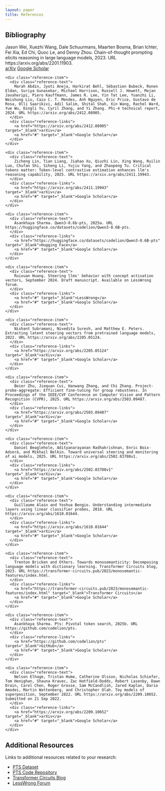 ```yaml
---
layout: paper
title: References
---
```


<div class="references">
  <h2>Bibliography</h2>
  <div class="reference-list">
    <div class="reference-item">
      <div class="reference-text">
        Jason Wei, Xuezhi Wang, Dale Schuurmans, Maarten Bosma, Brian Ichter, Fei Xia, Ed Chi, Quoc Le, and Denny Zhou. Chain-of-thought prompting elicits reasoning in large language models, 2023. URL https://arxiv.org/abs/2201.11903.
      </div>
      <div class="reference-links">
        <a href="https://arxiv.org/abs/2201.11903" target="_blank">arXiv</a>
        <a href="#" target="_blank">Google Scholar</a>
      </div>
    </div>
    
    <div class="reference-item">
      <div class="reference-text">
        Marah Abdin, Jyoti Aneja, Harkirat Behl, Sébastien Bubeck, Ronen Eldan, Suriya Gunasekar, Michael Harrison, Russell J. Hewett, Mojan Javaheripi, Piero Kauffmann, James R. Lee, Yin Tat Lee, Yuanzhi Li, Weishung Liu, Caio C. T. Mendes, Anh Nguyen, Eric Price, Gustavo de Rosa, Olli Saarikivi, Adil Salim, Shital Shah, Xin Wang, Rachel Ward, Yue Wu, Dingli Yu, Cyril Zhang, and Yi Zhang. Phi-4 technical report, 2024. URL https://arxiv.org/abs/2412.08905.
      </div>
      <div class="reference-links">
        <a href="https://arxiv.org/abs/2412.08905" target="_blank">arXiv</a>
        <a href="#" target="_blank">Google Scholar</a>
      </div>
    </div>
    
    <div class="reference-item">
      <div class="reference-text">
        Zicheng Lin, Tian Liang, Jiahao Xu, Qiuzhi Lin, Xing Wang, Ruilin Luo, Chufan Shi, Siheng Li, Yujiu Yang, and Zhaopeng Tu. Critical tokens matter: Token-level contrastive estimation enhances llm's reasoning capability, 2025. URL https://arxiv.org/abs/2411.19943.
      </div>
      <div class="reference-links">
        <a href="https://arxiv.org/abs/2411.19943" target="_blank">arXiv</a>
        <a href="#" target="_blank">Google Scholar</a>
      </div>
    </div>
    
    <div class="reference-item">
      <div class="reference-text">
        Asankhaya Sharma. Qwen3-0.6b-pts, 2025a. URL https://huggingface.co/datasets/codelion/Qwen3-0.6B-pts.
      </div>
      <div class="reference-links">
        <a href="https://huggingface.co/datasets/codelion/Qwen3-0.6B-pts" target="_blank">Hugging Face</a>
        <a href="#" target="_blank">Google Scholar</a>
      </div>
    </div>
    
    <div class="reference-item">
      <div class="reference-text">
        Ruixuan Huang. Steering llms' behavior with concept activation vectors, September 2024. Draft manuscript. Available on LessWrong forum.
      </div>
      <div class="reference-links">
        <a href="#" target="_blank">LessWrong</a>
        <a href="#" target="_blank">Google Scholar</a>
      </div>
    </div>
    
    <div class="reference-item">
      <div class="reference-text">
        Nishant Subramani, Nivedita Suresh, and Matthew E. Peters. Extracting latent steering vectors from pretrained language models, 2022. URL https://arxiv.org/abs/2205.05124.
      </div>
      <div class="reference-links">
        <a href="https://arxiv.org/abs/2205.05124" target="_blank">arXiv</a>
        <a href="#" target="_blank">Google Scholar</a>
      </div>
    </div>
    
    <div class="reference-item">
      <div class="reference-text">
        Beier Zhu, Jiequan Cui, Hanwang Zhang, and Chi Zhang. Project-probe-aggregate: Efficient fine-tuning for group robustness. In Proceedings of the IEEE/CVF Conference on Computer Vision and Pattern Recognition (CVPR), 2025. URL https://arxiv.org/abs/2503.09487.
      </div>
      <div class="reference-links">
        <a href="https://arxiv.org/abs/2503.09487" target="_blank">arXiv</a>
        <a href="#" target="_blank">Google Scholar</a>
      </div>
    </div>
    
    <div class="reference-item">
      <div class="reference-text">
        Daniel Beaglehole, Adityanarayanan Radhakrishnan, Enric Boix-Adserà, and Mikhail Belkin. Toward universal steering and monitoring of ai models, 2025. URL https://arxiv.org/abs/2502.03708v1.
      </div>
      <div class="reference-links">
        <a href="https://arxiv.org/abs/2502.03708v1" target="_blank">arXiv</a>
        <a href="#" target="_blank">Google Scholar</a>
      </div>
    </div>
    
    <div class="reference-item">
      <div class="reference-text">
        Guillaume Alain and Yoshua Bengio. Understanding intermediate layers using linear classifier probes, 2018. URL https://arxiv.org/abs/1610.01644.
      </div>
      <div class="reference-links">
        <a href="https://arxiv.org/abs/1610.01644" target="_blank">arXiv</a>
        <a href="#" target="_blank">Google Scholar</a>
      </div>
    </div>
    
    <div class="reference-item">
      <div class="reference-text">
        Trenton Bricken and Others. Towards monosemanticity: Decomposing language models with dictionary learning. Transformer Circuits blog, 2023. URL https://transformer-circuits.pub/2023/monosemantic-features/index.html.
      </div>
      <div class="reference-links">
        <a href="https://transformer-circuits.pub/2023/monosemantic-features/index.html" target="_blank">Transformer Circuits</a>
        <a href="#" target="_blank">Google Scholar</a>
      </div>
    </div>
    
    <div class="reference-item">
      <div class="reference-text">
        Asankhaya Sharma. Pts: Pivotal token search, 2025b. URL https://github.com/codelion/pts.
      </div>
      <div class="reference-links">
        <a href="https://github.com/codelion/pts" target="_blank">GitHub</a>
        <a href="#" target="_blank">Google Scholar</a>
      </div>
    </div>
    
    <div class="reference-item">
      <div class="reference-text">
        Nelson Elhage, Tristan Hume, Catherine Olsson, Nicholas Schiefer, Tom Henighan, Shauna Kravec, Zac Hatfield-Dodds, Robert Lasenby, Dawn Drain, Carol Chen, Roger Grosse, Sam McCandlish, Jared Kaplan, Dario Amodei, Martin Wattenberg, and Christopher Olah. Toy models of superposition, September 2022. URL https://arxiv.org/abs/2209.10652. Submitted on 21 Sep 2022.
      </div>
      <div class="reference-links">
        <a href="https://arxiv.org/abs/2209.10652" target="_blank">arXiv</a>
        <a href="#" target="_blank">Google Scholar</a>
      </div>
    </div>
  </div>
</div>

<h2>Additional Resources</h2>
<p>Links to additional resources related to your research:</p>
<ul>
  <li><a href="https://huggingface.co/datasets/codelion/Qwen3-0.6B-pts" target="_blank">PTS Dataset</a></li>
  <li><a href="https://github.com/codelion/pts" target="_blank">PTS Code Repository</a></li>
  <li><a href="https://transformer-circuits.pub/" target="_blank">Transformer Circuits Blog</a></li>
  <li><a href="https://lesswrong.com/" target="_blank">LessWrong Forum</a></li>
</ul>
